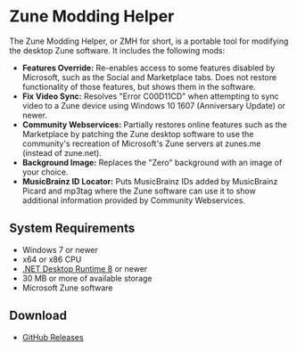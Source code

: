 # Zune Modding Helper

The Zune Modding Helper, or ZMH for short, is a portable tool for modifying the desktop Zune software. It includes the following mods:
- **Features Override:** Re-enables access to some features disabled by Microsoft, such as the Social and Marketplace tabs. Does not restore functionality of those features, but shows them in the software.
- **Fix Video Sync:** Resolves "Error C00D11CD" when attempting to sync video to a Zune device using Windows 10 1607 (Anniversary Update) or newer.
- **Community Webservices:** Partially restores online features such as the Marketplace by patching the Zune desktop software to use the community's recreation of Microsoft's Zune servers at zunes.me (instead of zune.net).
- **Background Image:** Replaces the "Zero" background with an image of your choice.
- **MusicBrainz ID Locator:** Puts MusicBrainz IDs added by MusicBrainz Picard and mp3tag where the Zune software can use it to show additional information provided by Community Webservices.

## System Requirements
- Windows 7 or newer
- x64 or x86 CPU
- [.NET Desktop Runtime 8](https://dotnet.microsoft.com/en-us/download/dotnet/8.0) or newer
- 30 MB or more of available storage
- Microsoft Zune software

## Download
- [GitHub Releases](https://github.com/ZuneDev/ZuneModdingHelper/releases)